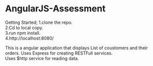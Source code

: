 # AngularJS-Assessment


Getting Started; 
1.clone the repo.  
2.Cd to local copy.  
3.run npm install.  
4.http://localhost:8080/  
 
This is a angular application that displays List of coustomers and their orders.
Uses Express for creating RESTFull services.   
Uses $http service for reading data.


